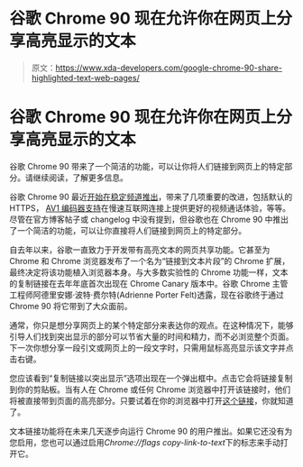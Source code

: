 # 谷歌 Chrome 90 现在允许你在网页上分享高亮显示的文本

> 原文：<https://www.xda-developers.com/google-chrome-90-share-highlighted-text-web-pages/>

# 谷歌 Chrome 90 现在允许你在网页上分享高亮显示的文本

谷歌 Chrome 90 带来了一个简洁的功能，可以让你将人们链接到网页上的特定部分。请继续阅读，了解更多信息。

谷歌 Chrome 90 最近[开始在稳定频道推出](https://www.xda-developers.com/google-chrome-90-stable-rollout/)，带来了几项重要的改进，包括默认的 HTTPS， [AV1 编码器支持](https://www.xda-developers.com/google-chrome-desktop-shipping-av1-encoder-improve-video-conferencing/)在慢速互联网连接上提供更好的视频通话体验，等等。尽管在官方博客帖子或 changelog 中没有提到，但谷歌也在 Chrome 90 中推出了一个简洁的功能，可以让你直接将人们链接到网页上的特定部分。

自去年以来，谷歌一直致力于开发带有高亮文本的网页共享功能。它甚至为 Chrome 和 Chrome 浏览器发布了一个名为“链接到文本片段”的 Chrome 扩展，最终决定将该功能植入浏览器本身。与大多数实验性的 Chrome 功能一样，文本的复制链接在去年年底首次出现在 Chrome Canary 版本中。谷歌 Chrome 主管工程师阿德里安娜·波特·费尔特(Adrienne Porter Felt)透露，现在谷歌终于通过 Chrome 90 将它带到了大众面前。

通常，你只是想分享网页上的某个特定部分来表达你的观点。在这种情况下，能够引导人们找到突出显示的部分可以节省大量的时间和精力，而不必浏览整个页面。下一次你想分享一段引文或网页上的一段文字时，只需用鼠标高亮显示该文字并点击右键。

您应该看到“复制链接以突出显示”选项出现在一个弹出框中。点击它会将链接复制到你的剪贴板。当有人在 Chrome 或任何 Chrome 浏览器中打开该链接时，他们将被直接带到页面的高亮部分。只要试着在你的浏览器中打开[这个链接](https://www.xda-developers.com/lineageos-18-1-review/#:~:text=Custom%20ROMs%20don%E2%80%99t,at%20some%20point.)，你就知道了。

文本链接功能将在未来几天逐步向运行 Chrome 90 的用户推出。如果它还没有为您启用，您也可以通过启用*Chrome://flags copy-link-to-text*下的标志来手动打开它。